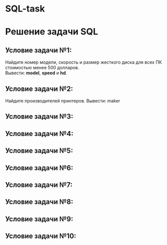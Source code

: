 # SQL-task
# Решение задачи SQL

## Условие задачи №1:
Найдите номер модели, скорость и размер жесткого диска для всех ПК стоимостью менее 500 долларов.  
Вывести: **model**, **speed** и **hd**.

## Условие задачи №2:
Найдите производителей принтеров. Вывести: maker

## Условие задачи №3:

## Условие задачи №4:

## Условие задачи №5:

## Условие задачи №6:

## Условие задачи №7:

## Условие задачи №8:

## Условие задачи №9:

## Условие задачи №10:
